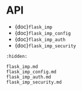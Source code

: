 # API

- {doc}`flask_imp`
- {doc}`flask_imp_config`
- {doc}`flask_imp_auth`
- {doc}`flask_imp_security`

```{toctree}
:hidden:

flask_imp.md
flask_imp_config.md
flask_imp_auth.md
flask_imp_security.md
```
